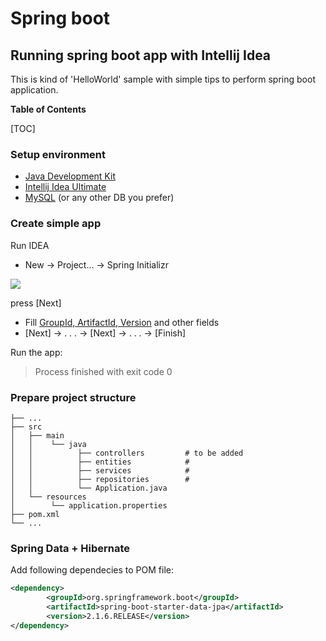 # Spring boot
## Running spring boot app with Intellij Idea

This is kind of 'HelloWorld' sample with simple tips to perform spring boot application.

**Table of Contents**

[TOC]

### Setup environment

- [Java Development Kit](https://www.oracle.com/technetwork/java/javase/downloads/)
- [Intellij Idea Ultimate](https://www.jetbrains.com/idea/download/)
- [MySQL](https://dev.mysql.com/doc/mysql-getting-started/en/#mysql-getting-started-installing) (or any other DB you prefer)

### Create simple app 

Run  IDEA

- New -> Project... -> Spring Initializr

![](https://miro.medium.com/max/1200/1*DaNjDrcwZ0uzRYU3kyaZdg.png)

press [Next]

- Fill [GroupId, ArtifactId, Version](https://maven.apache.org/guides/mini/guide-naming-conventions.html) and other fields
- [Next] -> . . . -> [Next] ->  . . . -> [Finish]

Run the app:
> Process finished with exit code 0


### Prepare project structure

	├── ...
	├── src
	│   ├── main
	│   │    └── java
	│   │          ├── controllers         # to be added
	│   │          ├── entities            # 
	│   │          ├── services            # 
	│   │          ├── repositories        #
	│   │          └── Application.java
	│   └── resources
	│        └── application.properties
	├── pom.xml
	└── ...
	
### Spring Data + Hibernate
Add following dependecies to POM file:

```xml
<dependency>
        <groupId>org.springframework.boot</groupId>
        <artifactId>spring-boot-starter-data-jpa</artifactId>
        <version>2.1.6.RELEASE</version>
</dependency>

```
